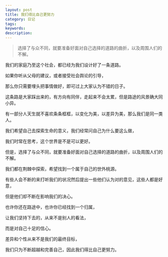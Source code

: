 ```yaml
---
layout: post
title: 我们得比自己更努力
category: 日记
tags:
keywords:
description:
---
```


> 选择了与众不同，就要准备好面对自己选择的道路的曲折，以及周围人们的不解。

我们的家庭乃至这个社会，都已经为我们设计好了一条道路。


如果你听从父母的建议，或者接受社会舆论的引导，


那么你只需要埋头把事情做好，即可过上大家认为不错的日子。


这条路是大家踩出来的，有方向有同伴，走起来不会太累，但是路途的风景确大同小异。


有一部分人天生就不喜欢条条框框，以变化为美，以差异为美，那么我们是同一类人。


我们希望自己去探索生命的意义，我们经常问自己为什么要这么做，


我们时常在思考，这个世界是不是可以更好。


但是，选择了与众不同，就要准备好面对自己选择的道路的曲折，以及周围人们的不解。


我们都在荆棘中探索，希望找到一个属于自己的世外桃源。


有些人会不断的来打听我们的状况然后提出一些他们认为对的意见，这些人都是好意，


但是他们却不断在影响我们的决心。


也许你还在路途中，也许你已经找到一个归属，


让我们坚持下去的，从来不是别人的看法，


而是对自己十足的信心。


差异和个性从来不是我们的最终目标，


我们只为不断超越和完善自己，因此我们得比自己更努力。
